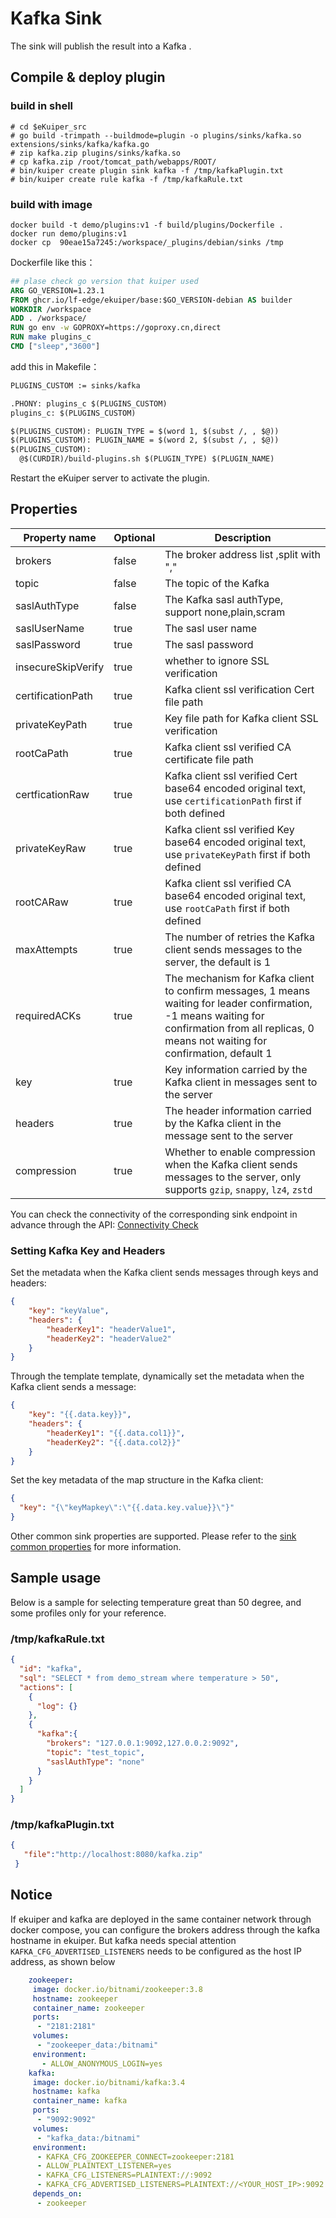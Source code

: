 # Kafka Sink

The sink will publish the result into a Kafka .

## Compile & deploy plugin

### build in shell

```shell
# cd $eKuiper_src
# go build -trimpath --buildmode=plugin -o plugins/sinks/kafka.so extensions/sinks/kafka/kafka.go
# zip kafka.zip plugins/sinks/kafka.so
# cp kafka.zip /root/tomcat_path/webapps/ROOT/
# bin/kuiper create plugin sink kafka -f /tmp/kafkaPlugin.txt
# bin/kuiper create rule kafka -f /tmp/kafkaRule.txt
```

### build with image

```shell
docker build -t demo/plugins:v1 -f build/plugins/Dockerfile .
docker run demo/plugins:v1
docker cp  90eae15a7245:/workspace/_plugins/debian/sinks /tmp
```

Dockerfile like this：

```dockerfile
## plase check go version that kuiper used
ARG GO_VERSION=1.23.1
FROM ghcr.io/lf-edge/ekuiper/base:$GO_VERSION-debian AS builder
WORKDIR /workspace
ADD . /workspace/
RUN go env -w GOPROXY=https://goproxy.cn,direct
RUN make plugins_c
CMD ["sleep","3600"]
```

add this in Makefile：

```dockerfile
PLUGINS_CUSTOM := sinks/kafka

.PHONY: plugins_c $(PLUGINS_CUSTOM)
plugins_c: $(PLUGINS_CUSTOM)

$(PLUGINS_CUSTOM): PLUGIN_TYPE = $(word 1, $(subst /, , $@))
$(PLUGINS_CUSTOM): PLUGIN_NAME = $(word 2, $(subst /, , $@))
$(PLUGINS_CUSTOM):
  @$(CURDIR)/build-plugins.sh $(PLUGIN_TYPE) $(PLUGIN_NAME)
```

Restart the eKuiper server to activate the plugin.

## Properties

| Property name      | Optional | Description                                                                                                                                                                                       |
|--------------------|----------|---------------------------------------------------------------------------------------------------------------------------------------------------------------------------------------------------|
| brokers            | false    | The broker address list ,split with ","                                                                                                                                                           |
| topic              | false    | The topic of the Kafka                                                                                                                                                                            |
| saslAuthType       | false    | The Kafka sasl authType, support none,plain,scram                                                                                                                                                 |
| saslUserName       | true     | The sasl user name                                                                                                                                                                                |
| saslPassword       | true     | The sasl password                                                                                                                                                                                 |
| insecureSkipVerify | true     | whether to ignore SSL verification                                                                                                                                                                |
| certificationPath  | true     | Kafka client ssl verification Cert file path                                                                                                                                                      |
| privateKeyPath     | true     | Key file path for Kafka client SSL verification                                                                                                                                                   |
| rootCaPath         | true     | Kafka client ssl verified CA certificate file path                                                                                                                                                |
| certficationRaw    | true     | Kafka client ssl verified Cert base64 encoded original text, use `certificationPath` first if both defined                                                                                        |
| privateKeyRaw      | true     | Kafka client ssl verified Key base64 encoded original text, use `privateKeyPath` first if both defined                                                                                            |
| rootCARaw          | true     | Kafka client ssl verified CA base64 encoded original text, use `rootCaPath` first if both defined                                                                                                 |
| maxAttempts        | true     | The number of retries the Kafka client sends messages to the server, the default is 1                                                                                                             |
| requiredACKs       | true     | The mechanism for Kafka client to confirm messages, 1 means waiting for leader confirmation, -1 means waiting for confirmation from all replicas, 0 means not waiting for confirmation, default 1 |
| key                | true     | Key information carried by the Kafka client in messages sent to the server                                                                                                                        |
| headers            | true     | The header information carried by the Kafka client in the message sent to the server                                                                                                              |
| compression        | true     | Whether to enable compression when the Kafka client sends messages to the server, only supports `gzip`, `snappy`, `lz4`, `zstd`                                                                   |

You can check the connectivity of the corresponding sink endpoint in advance through the API: [Connectivity Check](../../../api/restapi/connection.md#connectivity-check)

### Setting Kafka Key and Headers

Set the metadata when the Kafka client sends messages through keys and headers:

```json
{
    "key": "keyValue",
    "headers": {
        "headerKey1": "headerValue1",
        "headerKey2": "headerValue2"
    }
}
```

Through the template template, dynamically set the metadata when the Kafka client sends a message:

```json
{
    "key": "{{.data.key}}",
    "headers": {
        "headerKey1": "{{.data.col1}}",
        "headerKey2": "{{.data.col2}}"
    }
}
```

Set the key metadata of the map structure in the Kafka client:

```json
{
  "key": "{\"keyMapkey\":\"{{.data.key.value}}\"}"
}
```

Other common sink properties are supported. Please refer to the [sink common properties](../overview.md#common-properties) for more information.

## Sample usage

Below is a sample for selecting temperature great than 50 degree, and some profiles only for your reference.

### /tmp/kafkaRule.txt

```json
{
  "id": "kafka",
  "sql": "SELECT * from demo_stream where temperature > 50",
  "actions": [
    {
      "log": {}
    },
    {
      "kafka":{
        "brokers": "127.0.0.1:9092,127.0.0.2:9092",
        "topic": "test_topic",
        "saslAuthType": "none"
      }
    }
  ]
}
```

### /tmp/kafkaPlugin.txt

```json
{
   "file":"http://localhost:8080/kafka.zip"
 }
```

## Notice

If ekuiper and kafka are deployed in the same container network through docker compose, you can configure the brokers address through the kafka hostname in ekuiper.
But kafka needs special attention `` KAFKA_CFG_ADVERTISED_LISTENERS `` needs to be configured as the host IP address, as shown below

```yaml
    zookeeper:
     image: docker.io/bitnami/zookeeper:3.8
     hostname: zookeeper
     container_name: zookeeper
     ports:
      - "2181:2181"
     volumes:
      - "zookeeper_data:/bitnami"
     environment:
       - ALLOW_ANONYMOUS_LOGIN=yes
    kafka:
     image: docker.io/bitnami/kafka:3.4
     hostname: kafka
     container_name: kafka
     ports:
      - "9092:9092"
     volumes:
      - "kafka_data:/bitnami"
     environment:
      - KAFKA_CFG_ZOOKEEPER_CONNECT=zookeeper:2181
      - ALLOW_PLAINTEXT_LISTENER=yes
      - KAFKA_CFG_LISTENERS=PLAINTEXT://:9092
      - KAFKA_CFG_ADVERTISED_LISTENERS=PLAINTEXT://<YOUR_HOST_IP>:9092
     depends_on:
      - zookeeper
```

